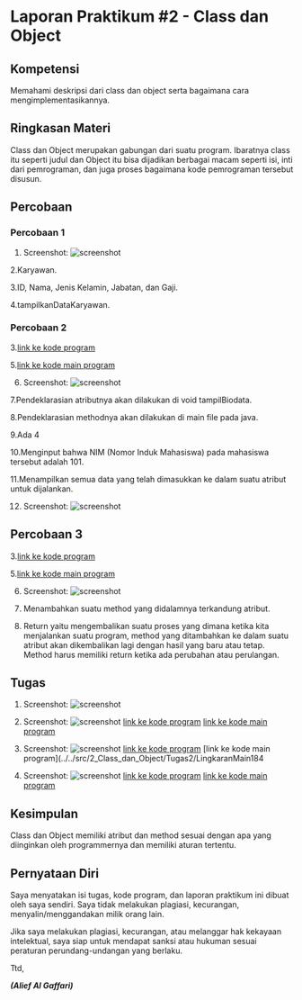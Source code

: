 # Laporan Praktikum #2 - Class dan Object

## Kompetensi

Memahami deskripsi dari class dan object serta bagaimana cara mengimplementasikannya.

## Ringkasan Materi

Class dan Object merupakan gabungan dari suatu program. Ibaratnya class itu seperti judul dan Object itu bisa dijadikan berbagai macam seperti isi, inti dari pemrograman, dan juga proses bagaimana kode pemrograman tersebut disusun.

## Percobaan

### Percobaan 1

1. Screenshot:
![screenshot](img2/Percobaan1-Nomor1.PNG)

2.Karyawan.

3.ID, Nama, Jenis Kelamin, Jabatan, dan Gaji.

4.tampilkanDataKaryawan.

### Percobaan 2

3.[link ke kode program](../../src/2_Class_dan_Object/Percobaan2/Mahasiswa1841720149Alief.java)

5.[link ke kode main program](../../src/2_Class_dan_Object/Percobaan2/MainMahasiswa1841720149Alief.java)

6. Screenshot:
![screenshot](img2/Percobaan2-Nomor6.PNG)

7.Pendeklarasian atributnya akan dilakukan di void tampilBiodata.

8.Pendeklarasian methodnya akan dilakukan di main file pada java.

9.Ada 4

10.Menginput bahwa NIM (Nomor Induk Mahasiswa) pada mahasiswa tersebut adalah 101.

11.Menampilkan semua data yang telah dimasukkan ke dalam suatu atribut untuk dijalankan.

12. Screenshot:
![screenshot](img2/Percobaan2-Nomor12.PNG)


## Percobaan 3

3.[link ke kode program](../../src/2_Class_dan_Object/Percobaan3/Barang1841720149AliefAG.java)

5.[link ke kode main program](../../src/2_Class_dan_Object/Percobaan3/TestBarang1841720149Alief.java)

6. Screenshot:
![screenshot](img2/Percobaan3-Nomor6.PNG)

7. Menambahkan suatu method yang didalamnya terkandung atribut.

8. Return yaitu mengembalikan suatu proses yang dimana ketika kita menjalankan suatu program, method yang ditambahkan ke dalam suatu atribut akan dikembalikan lagi dengan hasil yang baru atau tetap. Method harus memiliki return ketika ada perubahan atau perulangan.

## Tugas

1. Screenshot:
![screenshot](img2/Tugas-Nomor1.PNG)

2. Screenshot:
![screenshot](img2/Tugas-Nomor2.PNG)
[link ke kode program](../../src/2_Class_dan_Object/Tugas1/SewaGame1841720149Alief.java)
[link ke kode main program](../../src/2_Class_dan_Object/Tugas1/SewaGameMain1841720149Alief.java)

3. Screenshot:
![screenshot](img2/Tugas-Nomor3.PNG)
[link ke kode program](../../src/2_Class_dan_Object/Tugas2/Lingkaran1841720149Alief.java)
[link ke kode main program](../../src/2_Class_dan_Object/Tugas2/LingkaranMain184

4. Screenshot:
![screenshot](img2/Tugas-Nomor4.PNG)
[link ke kode program](../../src/2_Class_dan_Object/Tugas3/DiscountPackage1841720149Alief.java)
[link ke kode main program](../../src/2_Class_dan_Object/Tugas3/DiscountPackageMain1841720149Alief.java)

## Kesimpulan

Class dan Object memiliki atribut dan method sesuai dengan apa yang diinginkan oleh programmernya dan memiliki aturan tertentu.

## Pernyataan Diri

Saya menyatakan isi tugas, kode program, dan laporan praktikum ini dibuat oleh saya sendiri. Saya tidak melakukan plagiasi, kecurangan, menyalin/menggandakan milik orang lain.

Jika saya melakukan plagiasi, kecurangan, atau melanggar hak kekayaan intelektual, saya siap untuk mendapat sanksi atau hukuman sesuai peraturan perundang-undangan yang berlaku.

Ttd,

***(Alief Al Gaffari)***